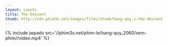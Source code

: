 ```yaml
---
layout: sieutv
title: The Descent
thumb: http://cdn.phim3s.net/images/films/thumb/hang-quy-1-the-descent-2005.jpg
---
```

{% include jwpadv src='//phim3s.net/phim-le/hang-quy_2060/xem-phim//video.mp4' %}